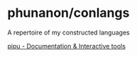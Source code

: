 # phunanon/conlangs
A repertoire of my constructed languages

[pipu - Documentation & Interactive tools](https://phunanon.github.io/conlangs/pipu/pipu-doc.html)

